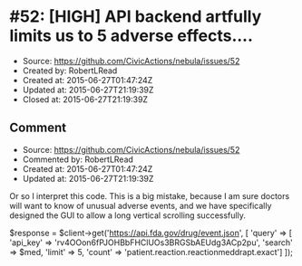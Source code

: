 # #52: [HIGH] API backend artfully limits us to 5 adverse effects....

* Source: https://github.com/CivicActions/nebula/issues/52
* Created by: RobertLRead
* Created at: 2015-06-27T01:47:24Z
* Updated at: 2015-06-27T21:19:39Z
* Closed at: 2015-06-27T21:19:39Z


## Comment

* Source: https://github.com/CivicActions/nebula/issues/52
* Commented by: RobertLRead
* Created at: 2015-06-27T01:47:24Z
* Updated at: 2015-06-27T21:19:39Z

Or so I interpret this code. This is a big mistake, because I am sure doctors will want to know of unusual adverse events, and we have specifically designed the GUI to allow a long vertical scrolling successfully.

 $response = $client-&gt;get(&apos;https://api.fda.gov/drug/event.json&apos;, [
    &apos;query&apos; =&gt; [
      &apos;api_key&apos; =&gt; &apos;rv4OOon6fPJOHBbFHClUOs3BRGSbAEUdg3ACp2pu&apos;,
      &apos;search&apos; =&gt; $med,
      &apos;limit&apos; =&gt; 5,
      &apos;count&apos; =&gt; &apos;patient.reaction.reactionmeddrapt.exact&apos;]
  ]);



